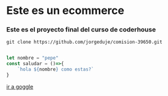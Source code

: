 
# Este es un ecommerce

### Este es el proyecto final del curso de coderhouse

```
git clone https://github.com/jorgeduje/comision-39650.git
```

```javascript

let nombre = "pepe"
const saludar = ()=>{
    `hola ${nombre} como estas?`
}

```
[ir a goggle](https://www.google.com.ar/)
